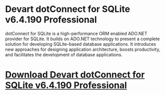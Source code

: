 # Devart dotConnect for SQLite v6.4.190 Professional

dotConnect for SQLite is a high-performance ORM enabled ADO.NET provider for SQLite. It builds on ADO.NET technology to present a complete solution for developing SQLite-based database applications. It introduces new approaches for designing application architecture, boosts productivity, and facilitates the development of database applications.

# [Download Devart dotConnect for SQLite v6.4.190 Professional](https://developer.team/dotnet/35232-devart-dotconnect-for-sqlite-v64190-professional.html)
